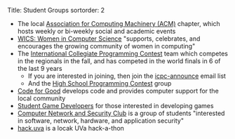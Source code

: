Title: Student Groups
sortorder: 2

- The local [Association for Computing Machinery (ACM)](http://acm.cs.virginia.edu) chapter, which hosts weekly or bi-weekly social and academic events
- [WICS: Women in Computer Science](http://wics.cs.virginia.edu/) "supports, celebrates, and encourages the growing community of women in computing"
- The [International Collegiate Programming Contest](https://www.cs.virginia.edu/~asb/icpc/) team which competes in the regionals in the fall, and has competed in the world finals in 6 of the last 9 years
    - If you are interested in joining, then join the [icpc-announce](https://lists.virginia.edu/sympa/info/icpc-announce) email list
    - And the [High School Programming Contest](http://acm.cs.virginia.edu/hspc.php) group
- [Code for Good](http://codeforgood.cs.virginia.edu/) develops code and provides computer support for the local community
- [Student Game Developers](http://sgd.cs.virginia.edu/) for those interested in developing games
- [Computer Network and Security Club](https://cnsatuva.github.io) is a group of students "interested in software, network, hardware, and application security"
- [hack.uva](http://hackuva.io) is a locak UVa hack-a-thon

